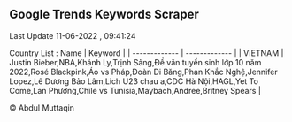 

## Google Trends Keywords Scraper 
 
Last Update 11-06-2022 , 09:41:24

Country List :
 Name  | Keyword |
| ------------- | ------------- |
| VIETNAM | Justin Bieber,NBA,Khánh Ly,Trịnh Sảng,Đề văn tuyển sinh lớp 10 năm 2022,Rosé Blackpink,Áo vs Pháp,Đoàn Di Băng,Phan Khắc Nghệ,Jennifer Lopez,Lê Dương Bảo Lâm,Lich U23 chau a,CDC Hà Nội,HAGL,Yet To Come,Lan Phương,Chile vs Tunisia,Maybach,Andree,Britney Spears |



© Abdul Muttaqin 
